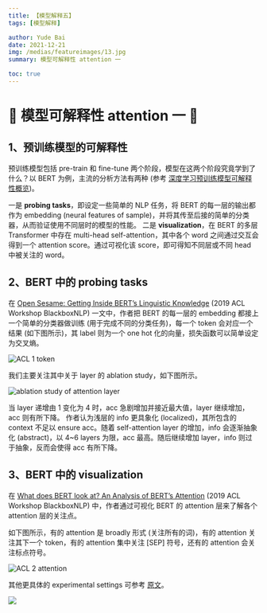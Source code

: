 ```yaml
---
title: 【模型解释五】
tags: [模型解释]

author: Yude Bai
date: 2021-12-21
img: /medias/featureimages/13.jpg
summary: 模型可解释性 attention 一

toc: true
---
```



# :whale: 模型可解释性 attention 一 :whale:

## 1、预训练模型的可解释性
预训练模型包括 pre-train 和 fine-tune 两个阶段，模型在这两个阶段究竟学到了什么？以 BERT 为例，主流的分析方法有两种 (参考 [深度学习预训练模型可解释性概览](https://blog.csdn.net/c9Yv2cf9I06K2A9E/article/details/104470992/))。

一是 **probing tasks**，即设定一些简单的 NLP 任务，将 BERT 的每一层的输出都作为 embedding (neural features of sample)，并将其传至后接的简单的分类器，从而验证使用不同层时的模型的性能。
二是 **visualization**，在 BERT 的多层 Transformer 中存在 multi-head self-attention，其中各个 word 之间通过交互会得到一个 attention score。通过可视化该 score，即可得知不同层或不同 head 中被关注的 word。


## 2、BERT 中的 probing tasks

在 [Open Sesame: Getting Inside BERT’s Linguistic Knowledge](https://arxiv.org/pdf/1906.01698.pdf) (2019 ACL Workshop BlackboxNLP) 一文中，作者把 BERT 的每一层的 embedding 都接上一个简单的分类器做训练 (用于完成不同的分类任务)，每一个 token 会对应一个结果 (如下图所示)，其 label 则为一个 one hot 化的向量，损失函数可以简单设定为交叉熵。

![ACL 1 token](https://img-blog.csdnimg.cn/f50dd07fe35949009e21f36746dc10eb.png#pic_center)

我们主要关注其中关于 layer 的 ablation study，如下图所示。

![ablation study of attention layer](https://img-blog.csdnimg.cn/1e36c79156e84ecbb2d5db7c55beae00.png)

当 layer 递增由 1 变化为 4 时，acc 急剧增加并接近最大值，layer 继续增加，acc 则有所下降。
作者认为浅层的 info 更具象化 (localized)，其所包含的 context 不足以 ensure acc。随着 self-attention layer 的增加，info 会逐渐抽象化 (abstract)，以 4~6 layers 为限，acc 最高。随后继续增加 layer，info 则过于抽象，反而会使得 acc 有所下降。


## 3、BERT 中的 visualization

在 [What does BERT look at? An Analysis of BERT’s Attention](https://arxiv.org/pdf/1906.04341.pdf) (2019 ACL Workshop BlackboxNLP) 中，作者通过可视化 BERT 的 attention 层来了解各个 attention 层的关注点。

如下图所示，有的 attention 是 broadly 形式 (关注所有的词)，有的 attention 关注其下一个 token，有的 attention 集中关注 [SEP] 符号，还有的 attention 会关注标点符号。

![ACL 2 attention](https://img-blog.csdnimg.cn/1a6040ef882e4b74948635d765f2a80d.png)

其他更具体的 experimental settings 可参考 [原文](https://arxiv.org/pdf/1906.04341.pdf)。




![](https://img-blog.csdnimg.cn/3bc6d0b482ec453db5c3039a18ec3e9a.png#pic_center)
